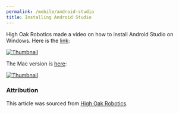 ```yaml
---
permalink: /mobile/android-studio
title: Installing Android Studio
---
```


High Oak Robotics made a video on how to install Android Studio on Windows. Here is the [link](http://www.youtube.com/watch?v=__rgJPPFDgI):

[![Thumbnail](http://img.youtube.com/vi/__rgJPPFDgI/0.jpg)](http://www.youtube.com/watch?v=__rgJPPFDgI "Installing Android Studio on Windows")

The Mac version is [here](http://www.youtube.com/watch?v=PwyZP6jeNjs): 

[![Thumbnail](http://img.youtube.com/vi/PwyZP6jeNjs/0.jpg)](http://www.youtube.com/watch?v=PwyZP6jeNjs "Installing Android Studio on macOS")

### Attribution
This article was sourced from [High Oak Robotics](https://highoakrobotics.github.io/FTC-Control-Docs/).
